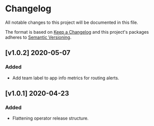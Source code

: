 # Changelog

All notable changes to this project will be documented in this file.

The format is based on [Keep a Changelog](http://keepachangelog.com/en/1.0.0/)
and this project's packages adheres to [Semantic Versioning](http://semver.org/spec/v2.0.0.html).

## [v1.0.2] 2020-05-07

### Added

- Add team label to app info metrics for routing alerts.

## [v1.0.1] 2020-04-23

### Added

- Flattening operator release structure.

[Unreleased]: https://github.com/giantswarm/app-operator/compare/v1.0.2..HEAD

[1.0.2]: https://github.com/giantswarm/app-operator/compare/v1.0.1..v1.0.2
[1.0.1]: https://github.com/giantswarm/app-operator/releases/tag/v1.0.1
